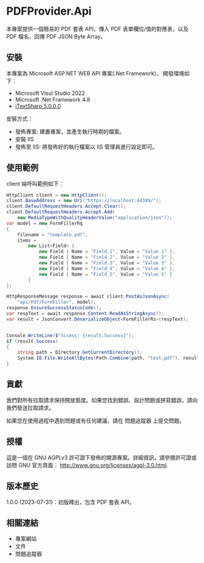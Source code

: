 ﻿# PDFProvider.Api

本專案提供一個簡易的 PDF 套表 API，傳入 PDF 表單欄位/值的對應表，以及 PDF 檔名，回傳 PDF JSON Byte Array。

## 安裝

本專案為 Microsoft ASP.NET WEB API 專案(.Net Framework)， 開發環境如下：

* Microsoft Visul Studio 2022
* Microsoft .Net Framework 4.8
* [iTextSharp 5.0.0.0](https://sourceforge.net/projects/itextsharp/)

安裝方式：

* 發佈專案: 建置專案，並產生執行時期的檔案。
* 安裝 IIS
* 發佈至 IIS: 將發佈好的執行檔案以 IIS 管理員進行設定即可。

## 使用範例

client 端呼叫範例如下：

```cs
HttpClient client = new HttpClient();
client.BaseAddress = new Uri("https://localhost:44389/");
client.DefaultRequestHeaders.Accept.Clear();
client.DefaultRequestHeaders.Accept.Add(
    new MediaTypeWithQualityHeaderValue("application/json"));
var model = new FormFillerRq
{
    filename = "template.pdf",
    items =
        new List<Field> {
            new Field { Name = "Field_1", Value = "Value 1" },
            new Field { Name = "Field_2", Value = "Value 2" },
            new Field { Name = "Field_3", Value = "Value 3" },
            new Field { Name = "Field_4", Value = "Value 4" },
            new Field { Name = "Field_5", Value = "Value 5" }
        }
};

HttpResponseMessage response = await client.PostAsJsonAsync(
    "api/Pdf/FormFiller", model);
response.EnsureSuccessStatusCode();
var respText = await response.Content.ReadAsStringAsync();
var result = JsonConvert.DeserializeObject<FormFillerRs>(respText);


Console.WriteLine($"Sccess: {result.Success}");
if (result.Success)
{
    string path = Directory.GetCurrentDirectory();
    System.IO.File.WriteAllBytes(Path.Combine(path, "test.pdf"), result.PdfFile);
}
```

## 貢獻

我們對所有拉取請求保持開放態度。如果您找到錯誤、設計問題或拼寫錯誤，請向我們發送拉取請求。

如果您在使用過程中遇到問題或有任何建議，請在 問題追蹤器 上提交問題。

## 授權

這是一個在 GNU AGPLv3 許可證下發佈的開源專案。詳細資訊，請參閱許可證或訪問 GNU 官方頁面： http://www.gnu.org/licenses/agpl-3.0.html.

## 版本歷史

1.0.0 (2023-07-31)：初版釋出，包含  PDF 套表 API。

## 相關連結

* 專案網站
* 文件
* 問題追蹤器
